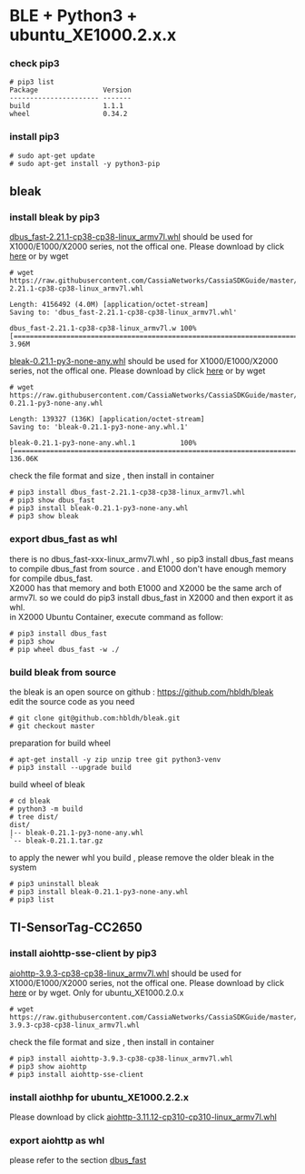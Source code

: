 # BLE + Python3 + ubuntu_XE1000.2.x.x  
### check pip3  
```
# pip3 list
Package                Version
---------------------- -------
build                  1.1.1  
wheel                  0.34.2 
```
### install pip3  
```
# sudo apt-get update
# sudo apt-get install -y python3-pip
```
## bleak
### install bleak by pip3  
[dbus_fast-2.21.1-cp38-cp38-linux_armv7l.whl](https://raw.githubusercontent.com/CassiaNetworks/CassiaSDKGuide/master/ubuntu_XE1000/pip3_whl/dbus_fast-2.21.1-cp38-cp38-linux_armv7l.whl) should be used for X1000/E1000/X2000 series, not the offical one. Please download by click [here](https://raw.githubusercontent.com/CassiaNetworks/CassiaSDKGuide/master/ubuntu_XE1000/pip3_whl/dbus_fast-2.21.1-cp38-cp38-linux_armv7l.whl) or by wget
```
# wget https://raw.githubusercontent.com/CassiaNetworks/CassiaSDKGuide/master/ubuntu_XE1000/pip3_whl/dbus_fast-2.21.1-cp38-cp38-linux_armv7l.whl

Length: 4156492 (4.0M) [application/octet-stream]
Saving to: 'dbus_fast-2.21.1-cp38-cp38-linux_armv7l.whl'

dbus_fast-2.21.1-cp38-cp38-linux_armv7l.w 100%[===================================================================================>]   3.96M
```
[bleak-0.21.1-py3-none-any.whl](https://raw.githubusercontent.com/CassiaNetworks/CassiaSDKGuide/master/ubuntu_XE1000/pip3_whl/bleak-0.21.1-py3-none-any.whl) should be used for X1000/E1000/X2000 series, not the offical one. Please download by click [here](https://raw.githubusercontent.com/CassiaNetworks/CassiaSDKGuide/master/ubuntu_XE1000/pip3_whl/bleak-0.21.1-py3-none-any.whl) or by wget
```
# wget https://raw.githubusercontent.com/CassiaNetworks/CassiaSDKGuide/master/ubuntu_XE1000/pip3_whl/bleak-0.21.1-py3-none-any.whl

Length: 139327 (136K) [application/octet-stream]
Saving to: 'bleak-0.21.1-py3-none-any.whl.1'

bleak-0.21.1-py3-none-any.whl.1           100%[===================================================================================>] 136.06K
```
check the file format and size , then install in container
```
# pip3 install dbus_fast-2.21.1-cp38-cp38-linux_armv7l.whl  
# pip3 show dbus_fast
# pip3 install bleak-0.21.1-py3-none-any.whl
# pip3 show bleak
```
### export dbus_fast as whl
there is no dbus_fast-xxx-linux_armv7l.whl , so pip3 install dbus_fast means to compile dbus_fast from source . and E1000 don't have enough memory for compile dbus_fast.  
X2000 has that memory and both E1000 and X2000 be the same arch of armv7l. so we could do pip3 install dbus_fast in X2000 and then export it as whl.  
in X2000 Ubuntu Container, execute command as follow:  
```
# pip3 install dbus_fast
# pip3 show
# pip wheel dbus_fast -w ./
```
### build bleak  from source
the bleak is an open source on github : https://github.com/hbldh/bleak  
edit the source code as you need  
```
# git clone git@github.com:hbldh/bleak.git
# git checkout master
```
preparation for build wheel  
```
# apt-get install -y zip unzip tree git python3-venv
# pip3 install --upgrade build
```
build wheel of bleak
```
# cd bleak
# python3 -m build
# tree dist/
dist/
|-- bleak-0.21.1-py3-none-any.whl
`-- bleak-0.21.1.tar.gz
```
to apply the newer whl you build , please remove the older bleak in the system  
```
# pip3 uninstall bleak
# pip3 install bleak-0.21.1-py3-none-any.whl
# pip3 list
```
## TI-SensorTag-CC2650
### install aiohttp-sse-client by pip3
[aiohttp-3.9.3-cp38-cp38-linux_armv7l.whl](https://raw.githubusercontent.com/CassiaNetworks/CassiaSDKGuide/master/ubuntu_XE1000/pip3_whl/aiohttp-3.9.3-cp38-cp38-linux_armv7l.whl) should be used for X1000/E1000/X2000 series, not the offical one. Please download by click [here](https://raw.githubusercontent.com/CassiaNetworks/CassiaSDKGuide/master/ubuntu_XE1000/pip3_whl/aiohttp-3.9.3-cp38-cp38-linux_armv7l.whl) or by wget. Only for ubuntu_XE1000.2.0.x
```
# wget https://raw.githubusercontent.com/CassiaNetworks/CassiaSDKGuide/master/ubuntu_XE1000/pip3_whl/aiohttp-3.9.3-cp38-cp38-linux_armv7l.whl
```
check the file format and size , then install in container
```
# pip3 install aiohttp-3.9.3-cp38-cp38-linux_armv7l.whl
# pip3 show aiohttp
# pip3 install aiohttp-sse-client
```
### install aiothhp for ubuntu_XE1000.2.2.x
Please download by click [aiohttp-3.11.12-cp310-cp310-linux_armv7l.whl](https://raw.githubusercontent.com/CassiaNetworks/CassiaSDKGuide/master/ubuntu_XE1000/pip3_whl/aiohttp-3.11.12-cp310-cp310-linux_armv7l.whl) 
### export aiohttp as whl
please refer to the section [dbus_fast](python3_pip.md#export-dbus_fast-as-whl)  
